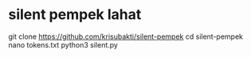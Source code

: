 # silent pempek lahat
git clone https://github.com/krisubakti/silent-pempek 
cd silent-pempek
nano tokens.txt
python3 silent.py
